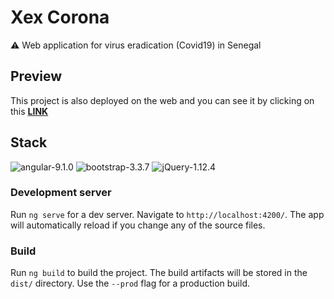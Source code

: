 # Xex Corona

⚠ Web application for virus eradication (Covid19) in Senegal

## Preview

This project is also deployed on the web and you can see it by clicking on this **[LINK](https://xexcorona.com/)**

## Stack

![angular-9.1.0](https://img.shields.io/badge/Angular-9.1.0-red)
![bootstrap-3.3.7](https://img.shields.io/badge/Bootstrap-3.3.7-blue)
![jQuery-1.12.4](https://img.shields.io/badge/jQuery-1.12.4-yellowgreen)

### Development server

Run `ng serve` for a dev server. Navigate to `http://localhost:4200/`. The app will automatically reload if you change any of the source files.

### Build

Run `ng build` to build the project. The build artifacts will be stored in the `dist/` directory. Use the `--prod` flag for a production build.
